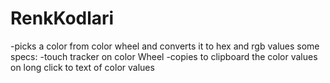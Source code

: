 # RenkKodlari
-picks a color from color wheel and converts it to hex and rgb values
some specs:
-touch tracker on color Wheel
-copies to clipboard the color values on long click to text of color values 

